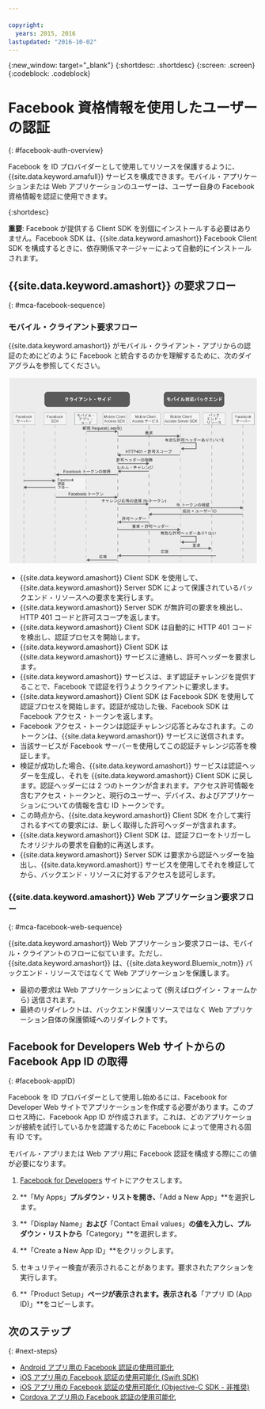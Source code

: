 ```yaml
---

copyright:
  years: 2015, 2016
lastupdated: "2016-10-02"
---
```

{:new_window: target="_blank"}
{:shortdesc: .shortdesc}
{:screen: .screen}
{:codeblock: .codeblock}

# Facebook 資格情報を使用したユーザーの認証
{: #facebook-auth-overview}



Facebook を ID プロバイダーとして使用してリソースを保護するように、{{site.data.keyword.amafull}} サービスを構成できます。モバイル・アプリケーションまたは Web アプリケーションのユーザーは、ユーザー自身の Facebook 資格情報を認証に使用できます。


{:shortdesc}

**重要**: Facebook が提供する Client SDK を別個にインストールする必要はありません。Facebook SDK は、{{site.data.keyword.amashort}} Facebook Client SDK を構成するときに、依存関係マネージャーによって自動的にインストールされます。

## {{site.data.keyword.amashort}} の要求フロー
{: #mca-facebook-sequence}

### モバイル・クライアント要求フロー

{{site.data.keyword.amashort}} がモバイル・クライアント・アプリからの認証のためにどのように Facebook と統合するのかを理解するために、次のダイアグラムを参照してください。

![モバイル・クライアント要求フロー・ダイアグラム](images/mca-sequence-facebook.jpg)

* {{site.data.keyword.amashort}} Client SDK を使用して、{{site.data.keyword.amashort}} Server SDK によって保護されているバックエンド・リソースへの要求を実行します。
* {{site.data.keyword.amashort}} Server SDK が無許可の要求を検出し、HTTP 401 コードと許可スコープを返します。
* {{site.data.keyword.amashort}} Client SDK は自動的に HTTP 401 コードを検出し、認証プロセスを開始します。
* {{site.data.keyword.amashort}} Client SDK は {{site.data.keyword.amashort}} サービスに連絡し、許可ヘッダーを要求します。
* {{site.data.keyword.amashort}} サービスは、まず認証チャレンジを提供することで、Facebook で認証を行うようクライアントに要求します。
* {{site.data.keyword.amashort}} Client SDK は Facebook SDK を使用して認証プロセスを開始します。認証が成功した後、Facebook SDK は Facebook アクセス・トークンを返します。
* Facebook アクセス・トークンは認証チャレンジ応答とみなされます。このトークンは、{{site.data.keyword.amashort}} サービスに送信されます。
* 当該サービスが Facebook サーバーを使用してこの認証チャレンジ応答を検証します。
* 検証が成功した場合、{{site.data.keyword.amashort}} サービスは認証ヘッダーを生成し、それを {{site.data.keyword.amashort}} Client SDK に戻します。認証ヘッダーには 2 つのトークンが含まれます。アクセス許可情報を含むアクセス・トークンと、現行のユーザー、デバイス、およびアプリケーションについての情報を含む ID トークンです。
* この時点から、{{site.data.keyword.amashort}} Client SDK を介して実行されるすべての要求には、新しく取得した許可ヘッダーが含まれます。
* {{site.data.keyword.amashort}} Client SDK は、認証フローをトリガーしたオリジナルの要求を自動的に再送します。
* {{site.data.keyword.amashort}} Server SDK は要求から認証ヘッダーを抽出し、{{site.data.keyword.amashort}} サービスを使用してそれを検証してから、バックエンド・リソースに対するアクセスを認可します。

### {{site.data.keyword.amashort}} Web アプリケーション要求フロー
{: #mca-facebook-web-sequence}

{{site.data.keyword.amashort}} Web アプリケーション要求フローは、モバイル・クライアントのフローに似ています。ただし、{{site.data.keyword.amashort}} は、{{site.data.keyword.Bluemix_notm}} バックエンド・リソースではなくて Web アプリケーションを保護します。

  * 最初の要求は Web アプリケーションによって (例えばログイン・フォームから) 送信されます。
  * 最終のリダイレクトは、バックエンド保護リソースではなく Web アプリケーション自体の保護領域へのリダイレクトです。 


## Facebook for Developers Web サイトからの Facebook App ID の取得
{: #facebook-appID}

Facebook を ID プロバイダーとして使用し始めるには、Facebook for Developer Web サイトでアプリケーションを作成する必要があります。このプロセス時に、Facebook App ID が作成されます。これは、どのアプリケーションが接続を試行しているかを認識するために Facebook によって使用される固有 ID です。 

モバイル・アプリまたは Web アプリ用に Facebook 認証を構成する際にこの値が必要になります。

1. [Facebook for Developers](https://developers.facebook.com) サイトにアクセスします。

1. **「My Apps」**プルダウン・リストを開き、**「Add a New App」**を選択します。

1. **「Display Name」**および**「Contact Email values」**の値を入力し、プルダウン・リストから**「Category」**を選択します。

1. **「Create a New App ID」**をクリックします。

1. セキュリティー検査が表示されることがあります。要求されたアクションを実行します。

1. **「Product Setup」**ページが表示されます。表示される**「アプリ ID (App ID)」**をコピーします。 

## 次のステップ
{: #next-steps}

* [Android アプリ用の Facebook 認証の使用可能化](facebook-auth-android.html)
* [iOS アプリ用の Facebook 認証の使用可能化 (Swift SDK)](facebook-auth-ios-swift-sdk.html)
* [iOS アプリ用の Facebook 認証の使用可能化 (Objective-C SDK - 非推奨)](facebook-auth-ios.html)
* [Cordova アプリ用の Facebook 認証の使用可能化](facebook-auth-cordova.html)
